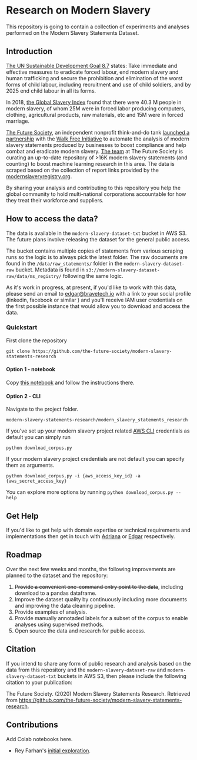 # Research on Modern Slavery 

This repository is going to contain a collection of experiments and analyses performed on the Modern Slavery Statements Dataset.


## Introduction
[The UN Sustainable Development Goal 8.7](https://sustainabledevelopment.un.org/sdg8) states:
Take immediate and effective measures to eradicate forced labour, end modern slavery and human trafficking and secure the prohibition and elimination of the worst forms of child labour, including recruitment and use of child soldiers, and by 2025 end child labour in all its forms.

In 2018, [the Global Slavery Index](https://www.globalslaveryindex.org/2018/findings/highlights/) found that there were 40.3 M people in modern slavery, of whom 25M were in forced labor producing computers, clothing, agricultural products, raw materials, etc and 15M were in forced marriage.

[The Future Society](https://thefuturesociety.org/), an independent nonprofit think-and-do tank [launched a partnership](https://thefuturesociety.org/2020/06/23/project-aims-artificial-intelligence-against-modern-slavery/) with the [Walk Free Initiative](https://www.minderoo.org/walk-free/) to automate the analysis of modern slavery statements produced by businesses to boost compliance and help combat and eradicate modern slavery. [The team](https://thefuturesociety.org/our-team/) at The Future Society is curating an up-to-date repository of >16K modern slavery statements (and counting) to boost machine learning research in this area. The data is scraped based on the collection of report links provided by the [modernslaveryregistry.org](modernslaveryregistry.org).

By sharing your analysis and contributing to this repository you help the global community to hold multi-national corporations accountable for how they treat their workforce and suppliers.


## How to access the data?

The data is available in the `modern-slavery-dataset-txt` bucket in AWS S3. The future plans involve releasing the dataset for the general public access.

The bucket contains multiple copies of statements from various scraping runs so the logic is to always pick the latest folder.  The raw documents are found in the `/data/raw_statements/` folder in the `modern-slavery-dataset-raw`  bucket. Metadata is found in `s3://modern-slavery-dataset-raw/data/ms_registry/` following the same logic.

As it's work in progress, at present, if you'd like to work with this data, please send an email to edgar@bravetech.io with a link to your social profile (linkedin, facebook or similar ) and you'll receive IAM user credentials on the first possible instance that would allow you to download and access the data.

### Quickstart

First clone the repository
```
git clone https://github.com/the-future-society/modern-slavery-statements-research
```

#### Option 1 - notebook
Copy [this notebook](https://github.com/the-future-society/modern-slavery-statements-research/blob/master/notebooks/Tutorial%20-%20Download%20Corpus.ipynb) and follow the instructions there.

#### Option 2 - CLI

Navigate to the project folder.
```
modern-slavery-statements-research/modern_slavery_statements_research
```

If you've set up your modern slavery project related [AWS CLI](https://aws.amazon.com/cli/) credentials as default you can simply run
```
python download_corpus.py
```

If your modern slavery project credentials are not default you can specify them as arguments.
```
python download_corpus.py -i {aws_access_key_id} -a {aws_secret_access_key}
```

You can explore more options by running `python download_corpus.py --help`




## Get Help
If you'd like to get help with domain expertise or technical requirements and implementations then get in touch with [Adriana](mailto:adriana.bora@thefuturesociety.org) or [Edgar](mailto:edgar@bravetech.io) respectively.


## Roadmap

Over the next few weeks and months, the following improvements are planned to the dataset and the repository:

1. ~~Provide a convenient one-command entry point to the data~~, including download to a pandas dataframe.
2. Improve the dataset quality by continuously including more documents and improving the data cleaning pipeline.
3. Provide examples of analysis.
4. Provide manually annotaded labels for a subset of the corpus to enable analyses using supervised methods.
5. Open source the data and research for public access. 



## Citation

If you intend to share any form of public research and analysis based on the data from this repository and the `modern-slavery-dataset-raw` and `modern-slavery-dataset-txt` buckets in AWS S3, then please include the following citation to your publication:


The Future Society. (2020) Modern Slavery Statements Research. Retrieved from https://github.com/the-future-society/modern-slavery-statements-research.


## Contributions

Add Colab notebooks here.

- Rey Farhan's [initial exploration](https://colab.research.google.com/drive/1Xk3TZ-30CfNmUxxiDRrWh9S3nR74pZlj?usp=sharing).
